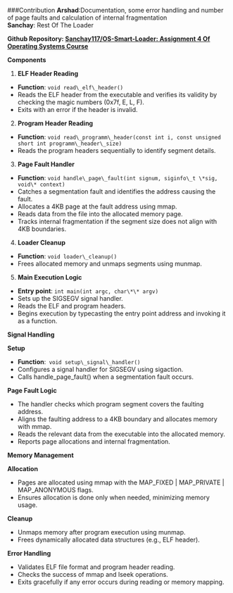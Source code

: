 ﻿###Contribution
**Arshad**:Documentation, some error handling and number of page faults and calculation of internal fragmentation<br/>
**Sanchay**: Rest Of The Loader

**Github Repository: [Sanchay117/OS-Smart-Loader: Assignment 4 Of Operating Systems Course](https://github.com/Sanchay117/OS-Smart-Loader)**

**Components**

1. **ELF Header Reading**
- **Function**: `void read\_elf\_header()`
- Reads the ELF header from the executable and verifies its validity by checking the magic numbers (0x7f, E, L, F).
- Exits with an error if the header is invalid.
2. **Program Header Reading**
- **Function**: `void read\_programm\_header(const int i, const unsigned short int programm\_header\_size)`
- Reads the program headers sequentially to identify segment details.
3. **Page Fault Handler**
- **Function**: `void handle\_page\_fault(int signum, siginfo\_t \*sig, void\* context)`
- Catches a segmentation fault and identifies the address causing the fault.
- Allocates a 4KB page at the fault address using mmap.
- Reads data from the file into the allocated memory page.
- Tracks internal fragmentation if the segment size does not align with 4KB boundaries.
4. **Loader Cleanup**
- **Function**: `void loader\_cleanup()`
- Frees allocated memory and unmaps segments using munmap.
5. **Main Execution Logic**
- **Entry point**: `int main(int argc, char\*\* argv)`
- Sets up the SIGSEGV signal handler.
- Reads the ELF and program headers.
- Begins execution by typecasting the entry point address and invoking it as a function.

**Signal Handling**

**Setup**

- **Function**:` void setup\_signal\_handler()`
- Configures a signal handler for SIGSEGV using sigaction.
- Calls handle\_page\_fault() when a segmentation fault occurs.

**Page Fault Logic**

- The handler checks which program segment covers the faulting address.
- Aligns the faulting address to a 4KB boundary and allocates memory with mmap.
- Reads the relevant data from the executable into the allocated memory.
- Reports page allocations and internal fragmentation.

**Memory Management**

**Allocation**

- Pages are allocated using mmap with the MAP\_FIXED | MAP\_PRIVATE | MAP\_ANONYMOUS flags.
- Ensures allocation is done only when needed, minimizing memory usage.

**Cleanup**

- Unmaps memory after program execution using munmap.
- Frees dynamically allocated data structures (e.g., ELF header).

**Error Handling**

- Validates ELF file format and program header reading.
- Checks the success of mmap and lseek operations.
- Exits gracefully if any error occurs during reading or memory mapping.
